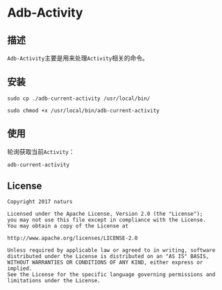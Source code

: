 # Adb-Activity #

## 描述 ##

`Adb-Activity`主要是用来处理`Activity`相关的命令。

## 安装 ##

	sudo cp ./adb-current-activity /usr/local/bin/

	sudo chmod +x /usr/local/bin/adb-current-activity

## 使用 ##

轮询获取当前`Activity`：

	adb-current-activity

## License ##

	Copyright 2017 naturs

	Licensed under the Apache License, Version 2.0 (the "License");
	you may not use this file except in compliance with the License.
	You may obtain a copy of the License at

	http://www.apache.org/licenses/LICENSE-2.0

	Unless required by applicable law or agreed to in writing, software
	distributed under the License is distributed on an "AS IS" BASIS,
	WITHOUT WARRANTIES OR CONDITIONS OF ANY KIND, either express or implied.
	See the License for the specific language governing permissions and
	limitations under the License.
